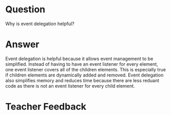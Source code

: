 # Question

Why is event delegation helpful?

# Answer

Event delegation is helpful because it allows event management to be simplified. Instead of having to have an event listener for every element, one event listener covers all of the children elements. This is especially true if children elements are dynamically added and removed. Event delegation also simplifies memory and reduces time because there are less reduant code as there is not an event listener for every child element.

# Teacher Feedback
